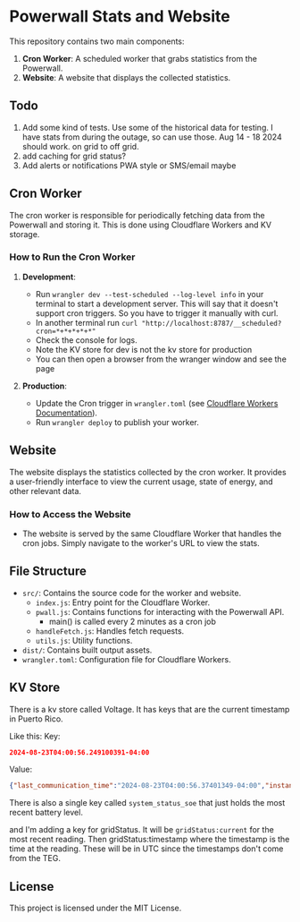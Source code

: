 # Powerwall Stats and Website

This repository contains two main components:

1. **Cron Worker**: A scheduled worker that grabs statistics from the Powerwall.
2. **Website**: A website that displays the collected statistics.

## Todo

1. Add some kind of tests.  Use some of the historical data for testing.  I have stats from during the outage, so can use those.  Aug 14 - 18 2024 should work.  on grid to off grid.  
2. add caching for grid status?
3. Add alerts or notifications PWA style or SMS/email maybe


## Cron Worker

The cron worker is responsible for periodically fetching data from the Powerwall and storing it. This is done using Cloudflare Workers and KV storage.

### How to Run the Cron Worker

1. **Development**: 
   - Run `wrangler dev --test-scheduled --log-level info` in your terminal to start a development server.  This will say that it doesn't support cron triggers.  So you have to trigger it manually with curl.
   - In another terminal run `curl "http://localhost:8787/__scheduled?cron=*+*+*+*+*"`
   - Check the console for logs.
   - Note the KV store for dev is not the kv store for production
   - You can then open a browser from the wranger window and see the page



2. **Production**:
   - Update the Cron trigger in `wrangler.toml` (see [Cloudflare Workers Documentation](https://developers.cloudflare.com/workers/wrangler/configuration/#triggers)).
   - Run `wrangler deploy` to publish your worker.

## Website

The website displays the statistics collected by the cron worker. It provides a user-friendly interface to view the current usage, state of energy, and other relevant data.

### How to Access the Website

- The website is served by the same Cloudflare Worker that handles the cron jobs. Simply navigate to the worker's URL to view the stats.

## File Structure

- `src/`: Contains the source code for the worker and website.
  - `index.js`: Entry point for the Cloudflare Worker.
  - `pwall.js`: Contains functions for interacting with the Powerwall API.
    - main() is called every 2 minutes as a cron job
  - `handleFetch.js`: Handles fetch requests.
  - `utils.js`: Utility functions.
- `dist/`: Contains built output assets.
- `wrangler.toml`: Configuration file for Cloudflare Workers.

## KV Store

There is a kv store called Voltage.  It has keys that are the current timestamp in Puerto Rico.

Like this:
Key:
```json
2024-08-23T04:00:56.249100391-04:00
```

Value:
```json
{"last_communication_time":"2024-08-23T04:00:56.37401349-04:00","instant_power":2996.5771484375,"instant_reactive_power":-2734.77197265625,"instant_apparent_power":4056.9018165299462,"frequency":60.178279876708984,"energy_exported":18130173.742195815,"energy_imported":67184214.25052916,"instant_average_voltage":124.6713752746582,"instant_average_current":0,"i_a_current":0,"i_b_current":0,"i_c_current":0,"last_phase_voltage_communication_time":"2024-08-23T04:00:56.249100391-04:00","v_l1n":124.57781982421875,"v_l2n":124.73319244384766,"last_phase_power_communication_time":"2024-08-23T04:00:56.37401349-04:00","real_power_a":1474.3201904296875,"real_power_b":1522.2569580078125,"reactive_power_a":-1342.1256103515625,"reactive_power_b":-1392.6463623046875,"last_phase_energy_communication_time":"2024-08-23T03:57:40.917000113-04:00","energy_exported_a":9307998.705833333,"energy_exported_b":9626203.48888889,"energy_imported_a":33645897.54416667,"energy_imported_b":34342090.52944444,"serial_number":"OBB3545100913","version":"67994(1.4.6-Tesla)","timeout":1500000000,"instant_total_current":0}
```

There is also a single key called `system_status_soe` that just holds the most recent battery level.

and I'm adding a key for gridStatus. It will be `gridStatus:current` for the most recent reading.  Then gridStatus:timestamp where the timestamp is the time at the reading.  These will be in UTC since the timestamps don't come from the TEG.




## License

This project is licensed under the MIT License.
